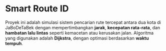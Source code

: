# Smart Route ID

Proyek ini adalah simulasi sistem pencarian rute tercepat antara dua kota di JaBoDeTaBek dengan mempertimbangkan **jarak**, **kecepatan rata-rata**, dan **hambatan lalu lintas** seperti kemacetan atau kerusakan jalan. Algoritma yang digunakan adalah **Dijkstra**, dengan optimasi berdasarkan **waktu tempuh**.